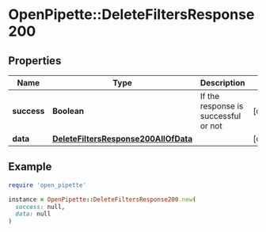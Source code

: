 # OpenPipette::DeleteFiltersResponse200

## Properties

| Name | Type | Description | Notes |
| ---- | ---- | ----------- | ----- |
| **success** | **Boolean** | If the response is successful or not | [optional] |
| **data** | [**DeleteFiltersResponse200AllOfData**](DeleteFiltersResponse200AllOfData.md) |  | [optional] |

## Example

```ruby
require 'open_pipette'

instance = OpenPipette::DeleteFiltersResponse200.new(
  success: null,
  data: null
)
```

